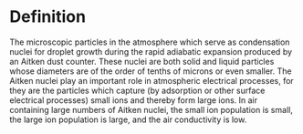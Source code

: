 # Definition

The microscopic particles in the atmosphere which serve as condensation
nuclei for droplet growth during the rapid adiabatic expansion produced
by an Aitken dust counter. These nuclei are both solid and liquid
particles whose diameters are of the order of tenths of microns or even
smaller. The Aitken nuclei play an important role in atmospheric
electrical processes, for they are the particles which capture (by
adsorption or other surface electrical processes) small ions and thereby
form large ions. In air containing large numbers of Aitken nuclei, the
small ion population is small, the large ion population is large, and
the air conductivity is low.
